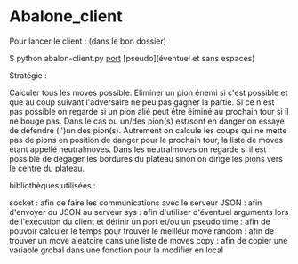# Abalone_client
Pour lancer le client : (dans le bon dossier)

$ python abalon-client.py [port](éventuel) [pseudo](éventuel et sans espaces)
 
Stratégie :

Calculer tous les moves possible.
Eliminer un pion énemi si c'est possible et que au coup suivant l'adversaire ne peu pas gagner la partie.
Si ce n'est pas possible on regarde si un pion alié peut être éiminé au prochain tour si il ne bouge pas.
Dans le cas ou un/des pion(s) est/sont en danger on essaye de défendre (l')un des pion(s).
Autrement on calcule les coups qui ne mette pas de pions en position de danger pour le prochain tour, la liste de moves étant appellé neutralmoves.
Dans les neutralmoves on regarde si il est possible de dégager les bordures du plateau sinon on dirige les pions vers le centre du plateau.

bibliothèques utilisées :

socket : afin de faire les communications avec le serveur
JSON : afin d'envoyer du JSON au serveur
sys : afin d'utiliser d'éventuel arguments lors de l'exécution du client et définir un port et/ou un pseudo
time : afin de pouvoir calculer le temps pour trouver le meilleur move
random : afin de trouver un move aleatoire dans une liste de moves
copy : afin de copier une variable grobal dans une fonction pour la modifier en local
